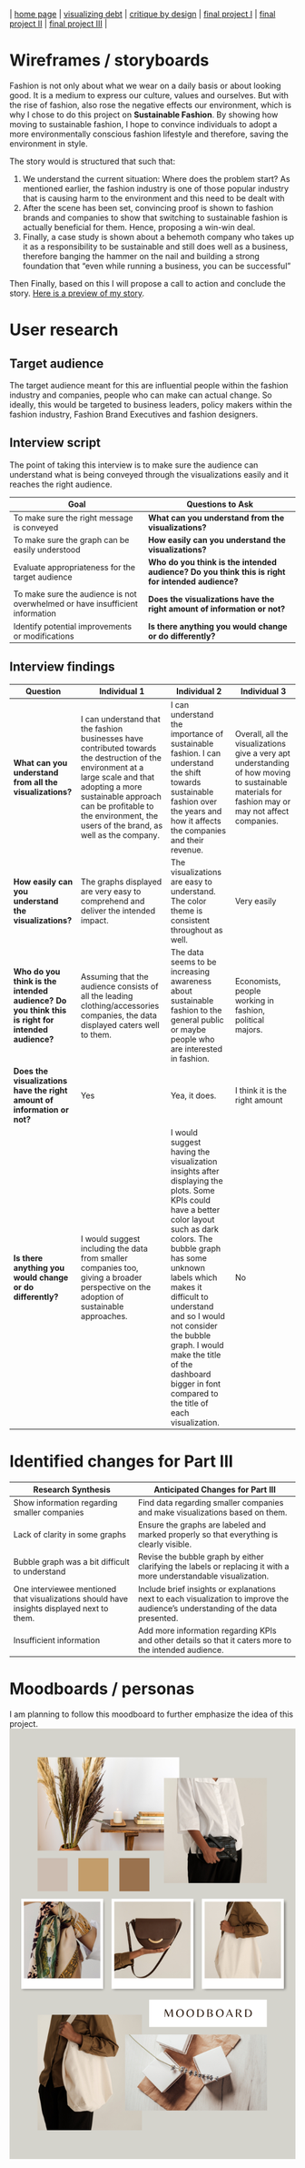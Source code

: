 
| [home page](https://raslan2000.github.io/My-Portfolio/) | [visualizing debt](https://raslan2000.github.io/My-Portfolio/visualizing-government-debt) | [critique by design](https://raslan2000.github.io/My-Portfolio/critique-by-design) | [final project I](https://raslan2000.github.io/My-Portfolio/final-project-part-one) | [final project II](https://raslan2000.github.io/My-Portfolio/final-project-part-two) | [final project III](https://raslan2000.github.io/My-Portfolio/final-project-part-three) |
# Wireframes / storyboards
Fashion is not only about what we wear on a daily basis or about looking good. It is a medium to express our culture, values and ourselves. But with the rise of fashion, also rose the negative effects our environment, which is why I chose to do this project on **Sustainable Fashion**. By showing how moving to sustainable fashion, I hope to convince individuals to adopt a more environmentally conscious fashion lifestyle and therefore, saving the environment in style.

The story would is structured that such that:

1. We understand the current situation: Where does the problem start? As mentioned earlier, the fashion industry is one of those popular industry that is causing harm to the environment and this need to be dealt with 
2. After the scene has been set, convincing proof is shown to fashion brands and companies to show that switching to sustainable fashion is actually beneficial for them. Hence, proposing a win-win deal.
3. Finally, a  case study is shown about a behemoth company who takes up it as a responsibility to be sustainable and still does well as a business, therefore banging the hammer on the nail and building a strong foundation that “even while running a business, you can be successful”

Then Finally, based on this I will propose a call to action and conclude the story. [Here is a preview of my story](https://preview.shorthand.com/N9WCBe9a7RNGgwsm).

# User research 

## Target audience
The target audience meant for this are influential people within the fashion industry and companies, people who can make can actual change. So ideally, this would be targeted to business leaders, policy makers within the fashion industry, Fashion Brand Executives and fashion designers. 


## Interview script
The point of taking this interview is to make sure the audience can understand what is being conveyed through the visualizations easily and it reaches the right audience. 

| **Goal** | **Questions to Ask** |
| --- | --- |
| To make sure the right message is conveyed | **What can you understand from the visualizations?** |
| To make sure the graph can be easily understood | **How easily can you understand the visualizations?** |
| Evaluate appropriateness for the target audience | **Who do you think is the intended audience? Do you think this is right for intended audience?** |
| To make sure the audience is not overwhelmed or have insufficient information | **Does the visualizations have the right amount of information or not?** |
| Identify potential improvements or modifications | **Is there anything you would change or do differently?** |

## Interview findings

| **Question**                                                                                                      | **Individual 1**                                                                                                                                                                                | **Individual 2**                                                                                                                                                                                                                   | **Individual 3**                                                                                                                                     |
|-------------------------------------------------------------------------------------------------------------------|-------------------------------------------------------------------------------------------------------------------------------------------------------------------------------------------------|-----------------------------------------------------------------------------------------------------------------------------------------------------------------------------------------------------------------------------------|-----------------------------------------------------------------------------------------------------------------------------------------------------|
| **What can you understand from all the visualizations?**                                                          | I can understand that the fashion businesses have contributed towards the destruction of the environment at a large scale and that adopting a more sustainable approach can be profitable to the environment, the users of the brand, as well as the company.                  | I can understand the importance of sustainable fashion. I can understand the shift towards sustainable fashion over the years and how it affects the companies and their revenue.                                                                                          | Overall, all the visualizations give a very apt understanding of how moving to sustainable materials for fashion may or may not affect companies.     |
| **How easily can you understand the visualizations?**                                                             | The graphs displayed are very easy to comprehend and deliver the intended impact.                                                                                                               | The visualizations are easy to understand. The color theme is consistent throughout as well.                                                                                                                                                                             | Very easily                                                                                                                                         |
| **Who do you think is the intended audience? Do you think this is right for intended audience?**                   | Assuming that the audience consists of all the leading clothing/accessories companies, the data displayed caters well to them.                                                                   | The data seems to be increasing awareness about sustainable fashion to the general public or maybe people who are interested in fashion.                                                                                                                                    | Economists, people working in fashion, political majors.                                                                                            |
| **Does the visualizations have the right amount of information or not?**                                           | Yes                                                                                                                                                                                             | Yea, it does.                                                                                                                                                                                                                                                             | I think it is the right amount                                                                                                                      |
| **Is there anything you would change or do differently?**                                                          | I would suggest including the data from smaller companies too, giving a broader perspective on the adoption of sustainable approaches.                                                           | I would suggest having the visualization insights after displaying the plots. Some KPIs could have a better color layout such as dark colors. The bubble graph has some unknown labels which makes it difficult to understand and so I would not consider the bubble graph. I would make the title of the dashboard bigger in font compared to the title of each visualization. | No                                                                                                                                                  |



# Identified changes for Part III

| **Research Synthesis**                                                                                            | **Anticipated Changes for Part III**                                                                                                                        |
|-------------------------------------------------------------------------------------------------------------------|------------------------------------------------------------------------------------------------------------------------------------------------------------|
| Show information regarding smaller companies                                                                      | Find data regarding smaller companies and make visualizations based on them.                                                                               |
| Lack of clarity in some graphs                                                                                    | Ensure the graphs are labeled and marked properly so that everything is clearly visible.                                                                    |
| Bubble graph was a bit difficult to understand                                                                    | Revise the bubble graph by either clarifying the labels or replacing it with a more understandable visualization.                                            |
| One interviewee mentioned that visualizations should have insights displayed next to them.                        | Include brief insights or explanations next to each visualization to improve the audience’s understanding of the data presented.                            |
| Insufficient information                                                                                          | Add more information regarding KPIs and other details so that it caters more to the intended audience.                                                                                            |



# Moodboards / personas
I am planning to follow this moodboard to further emphasize the idea of this project.
![Mood Board](Mood.png)
